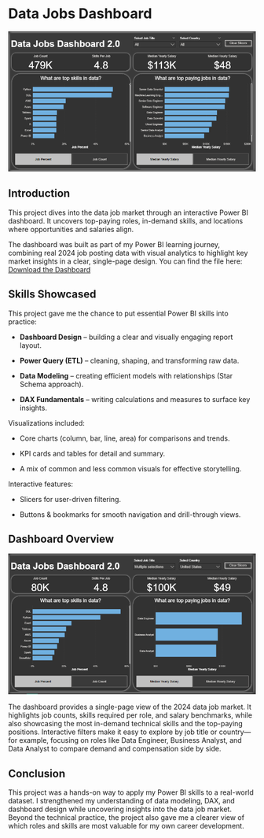 # Data Jobs Dashboard
![Dashboard Page](/images/project_page.png)

## Introduction

This project dives into the data job market through an interactive Power BI dashboard. It uncovers top-paying roles, in-demand skills, and locations where opportunities and salaries align.

The dashboard was built as part of my Power BI learning journey, combining real 2024 job posting data with visual analytics to highlight key market insights in a clear, single-page design. You can find the file here: [Download the Dashboard](./Data_Jobs_Dashboard2.pbix)

## Skills Showcased

This project gave me the chance to put essential Power BI skills into practice:

- **Dashboard Design**  – building a clear and visually engaging report layout.

- **Power Query (ETL)**  – cleaning, shaping, and transforming raw data.

- **Data Modeling** – creating efficient models with relationships (Star Schema approach).

- **DAX Fundamentals** – writing calculations and measures to surface key insights.

Visualizations included:

-  Core charts (column, bar, line, area) for comparisons and trends.

- KPI cards and tables for detail and summary.

- A mix of common and less common visuals for effective storytelling.

Interactive features:

- Slicers for user-driven filtering.

- Buttons & bookmarks for smooth navigation and drill-through views.

## Dashboard Overview

![Dashboard Page](/images/Screenshot%202025-09-19%20040320.png)

The dashboard provides a single-page view of the 2024 data job market. It highlights job counts, skills required per role, and salary benchmarks, while also showcasing the most in-demand technical skills and the top-paying positions. Interactive filters make it easy to explore by job title or country—for example, focusing on roles like Data Engineer, Business Analyst, and Data Analyst to compare demand and compensation side by side.

## Conclusion

This project was a hands-on way to apply my Power BI skills to a real-world dataset. I strengthened my understanding of data modeling, DAX, and dashboard design while uncovering insights into the data job market. Beyond the technical practice, the project also gave me a clearer view of which roles and skills are most valuable for my own career development.